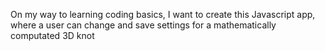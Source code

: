 On my way to learning coding basics, I want to create this Javascript app, where a user can change and save settings for a mathematically computated 3D knot
